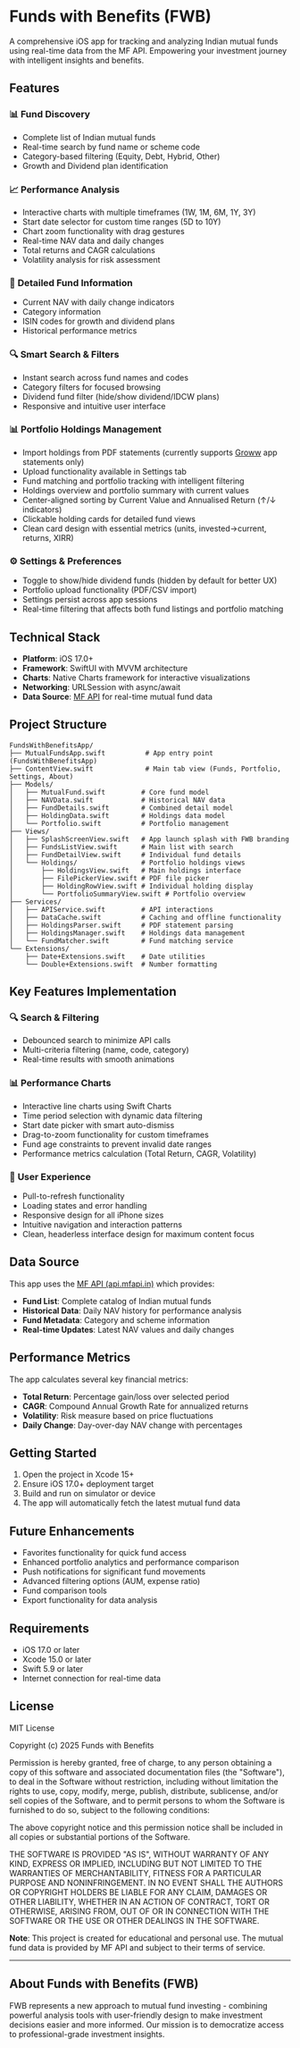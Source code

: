# Funds with Benefits (FWB)

A comprehensive iOS app for tracking and analyzing Indian mutual funds using real-time data from the MF API. Empowering your investment journey with intelligent insights and benefits.

## Features

### 📊 **Fund Discovery**
- Complete list of Indian mutual funds
- Real-time search by fund name or scheme code
- Category-based filtering (Equity, Debt, Hybrid, Other)
- Growth and Dividend plan identification

### 📈 **Performance Analysis**
- Interactive charts with multiple timeframes (1W, 1M, 6M, 1Y, 3Y)
- Start date selector for custom time ranges (5D to 10Y)
- Chart zoom functionality with drag gestures
- Real-time NAV data and daily changes
- Total returns and CAGR calculations
- Volatility analysis for risk assessment

### 🎯 **Detailed Fund Information**
- Current NAV with daily change indicators
- Category information
- ISIN codes for growth and dividend plans
- Historical performance metrics

### 🔍 **Smart Search & Filters**
- Instant search across fund names and codes
- Category filters for focused browsing
- Dividend fund filter (hide/show dividend/IDCW plans)
- Responsive and intuitive user interface

### 📊 **Portfolio Holdings Management**
- Import holdings from PDF statements (currently supports [Groww](https://groww.in/) app statements only)
- Upload functionality available in Settings tab
- Fund matching and portfolio tracking with intelligent filtering
- Holdings overview and portfolio summary with current values
- Center-aligned sorting by Current Value and Annualised Return (↑/↓ indicators)
- Clickable holding cards for detailed fund views
- Clean card design with essential metrics (units, invested→current, returns, XIRR)

### ⚙️ **Settings & Preferences**
- Toggle to show/hide dividend funds (hidden by default for better UX)
- Portfolio upload functionality (PDF/CSV import)
- Settings persist across app sessions
- Real-time filtering that affects both fund listings and portfolio matching

## Technical Stack

- **Platform**: iOS 17.0+
- **Framework**: SwiftUI with MVVM architecture
- **Charts**: Native Charts framework for interactive visualizations
- **Networking**: URLSession with async/await
- **Data Source**: [MF API](https://api.mfapi.in/mf) for real-time mutual fund data

## Project Structure

```
FundsWithBenefitsApp/
├── MutualFundsApp.swift          # App entry point (FundsWithBenefitsApp)
├── ContentView.swift             # Main tab view (Funds, Portfolio, Settings, About)
├── Models/
│   ├── MutualFund.swift         # Core fund model
│   ├── NAVData.swift            # Historical NAV data
│   ├── FundDetails.swift        # Combined detail model
│   ├── HoldingData.swift        # Holdings data model
│   └── Portfolio.swift          # Portfolio management
├── Views/
│   ├── SplashScreenView.swift   # App launch splash with FWB branding
│   ├── FundsListView.swift      # Main list with search
│   ├── FundDetailView.swift     # Individual fund details
│   └── Holdings/                # Portfolio holdings views
│       ├── HoldingsView.swift   # Main holdings interface
│       ├── FilePickerView.swift # PDF file picker
│       ├── HoldingRowView.swift # Individual holding display
│       └── PortfolioSummaryView.swift # Portfolio overview
├── Services/
│   ├── APIService.swift         # API interactions
│   ├── DataCache.swift          # Caching and offline functionality
│   ├── HoldingsParser.swift     # PDF statement parsing
│   ├── HoldingsManager.swift    # Holdings data management
│   └── FundMatcher.swift        # Fund matching service
└── Extensions/
    ├── Date+Extensions.swift    # Date utilities
    └── Double+Extensions.swift  # Number formatting
```

## Key Features Implementation

### 🔍 **Search & Filtering**
- Debounced search to minimize API calls
- Multi-criteria filtering (name, code, category)
- Real-time results with smooth animations

### 📊 **Performance Charts**
- Interactive line charts using Swift Charts
- Time period selection with dynamic data filtering
- Start date picker with smart auto-dismiss
- Drag-to-zoom functionality for custom timeframes
- Fund age constraints to prevent invalid date ranges
- Performance metrics calculation (Total Return, CAGR, Volatility)

### 📱 **User Experience**
- Pull-to-refresh functionality
- Loading states and error handling
- Responsive design for all iPhone sizes
- Intuitive navigation and interaction patterns
- Clean, headerless interface design for maximum content focus

## Data Source

This app uses the [MF API (api.mfapi.in)](https://api.mfapi.in/mf) which provides:

- **Fund List**: Complete catalog of Indian mutual funds
- **Historical Data**: Daily NAV history for performance analysis
- **Fund Metadata**: Category and scheme information
- **Real-time Updates**: Latest NAV values and daily changes

## Performance Metrics

The app calculates several key financial metrics:

- **Total Return**: Percentage gain/loss over selected period
- **CAGR**: Compound Annual Growth Rate for annualized returns
- **Volatility**: Risk measure based on price fluctuations
- **Daily Change**: Day-over-day NAV change with percentages

## Getting Started

1. Open the project in Xcode 15+
2. Ensure iOS 17.0+ deployment target
3. Build and run on simulator or device
4. The app will automatically fetch the latest mutual fund data

## Future Enhancements

- Favorites functionality for quick fund access
- Enhanced portfolio analytics and performance comparison
- Push notifications for significant fund movements
- Advanced filtering options (AUM, expense ratio)
- Fund comparison tools
- Export functionality for data analysis

## Requirements

- iOS 17.0 or later
- Xcode 15.0 or later
- Swift 5.9 or later
- Internet connection for real-time data

## License

MIT License

Copyright (c) 2025 Funds with Benefits

Permission is hereby granted, free of charge, to any person obtaining a copy
of this software and associated documentation files (the "Software"), to deal
in the Software without restriction, including without limitation the rights
to use, copy, modify, merge, publish, distribute, sublicense, and/or sell
copies of the Software, and to permit persons to whom the Software is
furnished to do so, subject to the following conditions:

The above copyright notice and this permission notice shall be included in all
copies or substantial portions of the Software.

THE SOFTWARE IS PROVIDED "AS IS", WITHOUT WARRANTY OF ANY KIND, EXPRESS OR
IMPLIED, INCLUDING BUT NOT LIMITED TO THE WARRANTIES OF MERCHANTABILITY,
FITNESS FOR A PARTICULAR PURPOSE AND NONINFRINGEMENT. IN NO EVENT SHALL THE
AUTHORS OR COPYRIGHT HOLDERS BE LIABLE FOR ANY CLAIM, DAMAGES OR OTHER
LIABILITY, WHETHER IN AN ACTION OF CONTRACT, TORT OR OTHERWISE, ARISING FROM,
OUT OF OR IN CONNECTION WITH THE SOFTWARE OR THE USE OR OTHER DEALINGS IN THE
SOFTWARE.

**Note**: This project is created for educational and personal use. The mutual fund data is provided by MF API and subject to their terms of service.

---

## About Funds with Benefits (FWB)

FWB represents a new approach to mutual fund investing - combining powerful analysis tools with user-friendly design to make investment decisions easier and more informed. Our mission is to democratize access to professional-grade investment insights.


